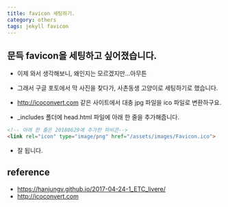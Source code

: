 ```yaml
---
title: favicon 세팅하기. 
category: others
tags: jekyll favicon
---
```


## 문득 favicon을 세팅하고 싶어졌습니다. 

- 이제 와서 생각해보니, 왜인지는 모르겠지만...아무튼
- 그래서 구글 포토에서 막 사진을 찾다가, 사촌동생 고양이로 세팅하기로 했습니다. 
- <http://icoconvert.com> 같은 사이트에서 대충 jpg 파일을 ico 파일로 변환하구요. 

- _includes 폴더에 head.html 파일에 아래 한 줄을 추가해줍니다. 

```html
<!-- 아래 한 줄은 20180629에 추가한 파비콘-->
<link rel="icon" type="image/png" href="/assets/images/Favicon.ico">
```

- 잘 됩니다.

## reference

- <https://hanjungv.github.io/2017-04-24-1_ETC_livere/>
- <http://icoconvert.com>
